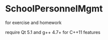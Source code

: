 SchoolPersonnelMgmt
===================

for exercise and homework

require Qt 5.1 and g++ 4.7+ for C++11 features
